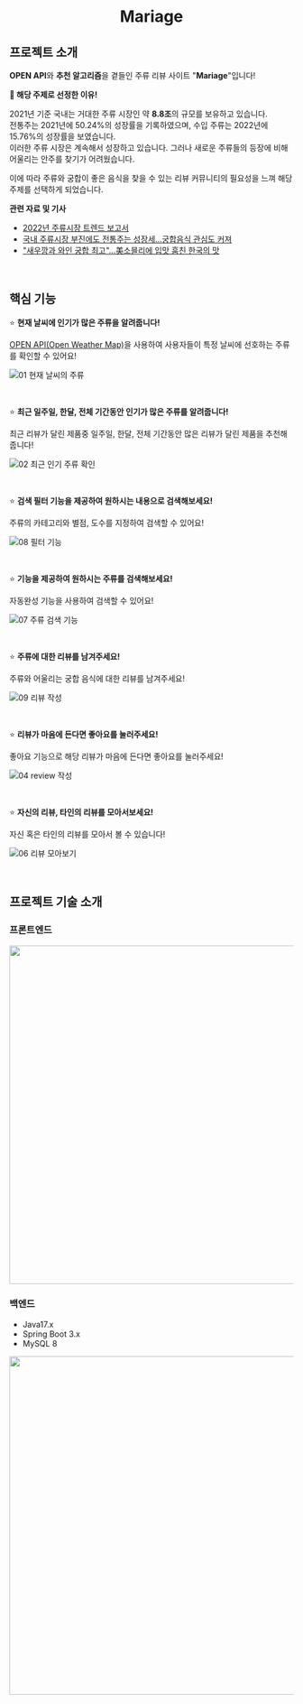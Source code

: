 <div align="center">
<h1>Mariage</h1>
</div>

<p align="center">
<!-- LOGO -->
</p>

## 프로젝트 소개

**OPEN API**와 **추천 알고리즘**을 곁들인 주류 리뷰 사이트 "**Mariage**"입니다!

**🚀 해당 주제로 선정한 이유!**

2021년 기준 국내는 거대한 주류 시장인 약 **8.8조**의 규모를 보유하고 있습니다.  
전통주는 2021년에 50.24%의 성장률을 기록하였으며, 수입 주류는 2022년에 15.76%의 성장률을 보였습니다.  
이러한 주류 시장은 계속해서 성장하고 있습니다. 그러나 새로운 주류들의 등장에 비해 어울리는 안주를 찾기가 어려웠습니다.

이에 따라 주류와 궁합이 좋은 음식을 찾을 수 있는 리뷰 커뮤니티의 필요성을 느껴 해당 주제를 선택하게 되었습니다.

**관련 자료 및 기사**

- [2022년 주류시장 트렌드 보고서](https://thesool.com/front/publication/M000000110/view.do?bbsId=A000000046&publicationId=C000002747&page=&searchKey=&searchString=&searchCategory=)
- [국내 주류시장 부진에도 전통주는 성장세…궁합음식 관심도 커져
  ](https://www.hankyung.com/economy/article/202011237117Y)
- ["새우깡과 와인 궁합 최고"…美소믈리에 입맛 훔친 한국의 맛](https://www.joongang.co.kr/article/25153559#home)

</br>

## 핵심 기능

<!-- 핵심 기능안에 기능에 대한 사진을 추가 할 예정 -->

⭐ **현재 날씨에 인기가 많은 주류을 알려줍니다!**

[OPEN API(Open Weather Map)](https://openweathermap.org/)을 사용하여 사용자들이 특정 날씨에 선호하는 주류를 확인할 수 있어요!

![01 현재 날씨의 주류](https://github.com/mariage-kr/mariage/assets/74192619/beaf9b96-101b-4e47-b038-d7681e1fe3fb)

</br>

⭐ **최근 일주일, 한달, 전체 기간동안 인기가 많은 주류를 알려줍니다!**

최근 리뷰가 달린 제품중 일주일, 한달, 전체 기간동안 많은 리뷰가 달린 제품을 추천해줍니다!

![02 최근 인기 주류 확인](https://github.com/mariage-kr/mariage/assets/74192619/53530be6-881b-45ca-b726-bc116cc01b2a)

</br>

⭐ **검색 필터 기능을 제공하여 원하시는 내용으로 검색해보세요!**

주류의 카테고리와 별점, 도수를 지정하여 검색할 수 있어요!

![08 필터 기능](https://github.com/mariage-kr/mariage/assets/74192619/c46ca97a-dce9-4d58-bc2e-878721e3d803)

</br>

⭐ **기능을 제공하여 원하시는 주류를 검색해보세요!**

자동완성 기능을 사용하여 검색할 수 있어요!

![07 주류 검색 기능](https://github.com/mariage-kr/mariage/assets/74192619/7313f9ca-3509-4d9d-a2c0-4b47f2c55f40)

</br>

⭐ **주류에 대한 리뷰를 남겨주세요!**

주류와 어울리는 궁합 음식에 대한 리뷰를 남겨주세요!

![09 리뷰 작성](https://github.com/mariage-kr/mariage/assets/74192619/0ae325d0-38b9-4eaa-84a9-537329b538b7)

</br>

⭐ **리뷰가 마음에 든다면 좋아요를 눌러주세요!**

좋아요 기능으로 해당 리뷰가 마음에 든다면 좋아요를 눌러주세요!

![04 review 작성](https://github.com/mariage-kr/mariage/assets/74192619/566e1e49-7a0b-4edc-aaed-3c7a9d30fe42)


</br>

⭐ **자신의 리뷰, 타인의 리뷰를 모아서보세요!**

자신 혹은 타인의 리뷰를 모아서 볼 수 있습니다!

![06 리뷰 모아보기](https://github.com/mariage-kr/mariage/assets/74192619/6e611283-c16f-431c-886a-ddddb532ff31)

</br>

## 프로젝트 기술 소개

### 프론트엔드

<img src="https://github.com/mariage-kr/mariage/assets/74192619/9e689df6-6dac-461d-9bfe-9c75355a09fa" width="600" />

</br>

### 백엔드

- Java17.x
- Spring Boot 3.x
- MySQL 8

<img src="https://github.com/MultiProject23/SEMO/assets/74192619/557e5c40-fe33-4ecf-829e-941524c572e6" width="600" />

  </br>

<!-- 추후 인프라 관련된 내용 필요 -->
<!-- 추후 팀원에 대한 표 만들기 -->
